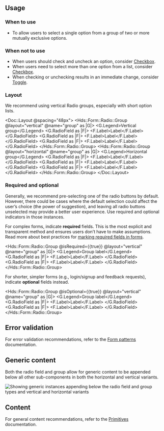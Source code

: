 ## Usage

### When to use

- To allow users to select a single option from a group of two or more mutually exclusive options.

### When not to use

- When users should check and uncheck an option, consider [Checkbox](/components/form/checkbox).
- When users need to select more than one option from a list, consider [Checkbox](/components/form/checkbox).
- When checking or unchecking results in an immediate change, consider [Toggle](/components/form/toggle).

### Layout

We recommend using vertical Radio groups, especially with short option lists.

<Doc::Layout @spacing="48px">
  <Hds::Form::Radio::Group @layout="vertical" @name="group" as |G|>
    <G.Legend>Vertical group</G.Legend>
    <G.RadioField as |F|>
      <F.Label>Label</F.Label>
    </G.RadioField>
    <G.RadioField as |F|>
      <F.Label>Label</F.Label>
    </G.RadioField>
    <G.RadioField as |F|>
      <F.Label>Label</F.Label>
    </G.RadioField>
  </Hds::Form::Radio::Group>
  <Hds::Form::Radio::Group @layout="horizontal" @name="group" as |G|>
    <G.Legend>Horizontal group</G.Legend>
    <G.RadioField as |F|>
      <F.Label>Label</F.Label>
    </G.RadioField>
    <G.RadioField as |F|>
      <F.Label>Label</F.Label>
    </G.RadioField>
    <G.RadioField as |F|>
      <F.Label>Label</F.Label>
    </G.RadioField>
  </Hds::Form::Radio::Group>
</Doc::Layout>

### Required and optional

Generally, we recommend pre-selecting one of the radio buttons by default. However, there could be cases where the default selection could affect the user’s choice (the power of suggestion), and leaving all radio buttons unselected may provide a better user experience. Use required and optional indicators in those instances.

For complex forms, indicate **required** fields. This is the most explicit and transparent method and ensures users don’t have to make assumptions. Read more about best practices for [marking required fields in forms](https://www.nngroup.com/articles/required-fields/).

<Hds::Form::Radio::Group @isRequired={{true}} @layout="vertical" @name="group" as |G|>
  <G.Legend>Group label</G.Legend>
  <G.RadioField as |F|>
    <F.Label>Label</F.Label>
  </G.RadioField>
  <G.RadioField as |F|>
    <F.Label>Label</F.Label>
  </G.RadioField>
</Hds::Form::Radio::Group>

For shorter, simpler forms (e.g., login/signup and feedback requests), indicate **optional** fields instead.

<Hds::Form::Radio::Group @isOptional={{true}} @layout="vertical" @name="group" as |G|>
  <G.Legend>Group label</G.Legend>
  <G.RadioField as |F|>
    <F.Label>Label</F.Label>
  </G.RadioField>
  <G.RadioField as |F|>
    <F.Label>Label</F.Label>
  </G.RadioField>
</Hds::Form::Radio::Group>

## Error validation

For error validation recommendations, refer to the [Form patterns](/patterns/form-patterns?tab=validation) documentation.

## Generic content

Both the radio field and group allow for generic content to be appended below all other sub-components in both the horizontal and vertical variants.

![Showing generic instances appending below the radio field and group types and vertical and horizontal variants](/assets/components/form/radio/radio-generic-instance.png)

## Content

For general content recommendations, refer to the [Primitives](/components/form/primitives) documentation.
